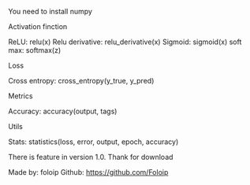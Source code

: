 You need to install numpy

Activation finction

ReLU: relu(x)
Relu derivative: relu_derivative(x)
Sigmoid: sigmoid(x)
soft max: softmax(z)

Loss

Cross entropy: cross_entropy(y_true, y_pred)

Metrics

Accuracy: accuracy(output, tags)

Utils

Stats: statistics(loss, error, output, epoch, accuracy)


There is feature in version 1.0. Thank for download

Made by: foloip
Github: https://github.com/Foloip